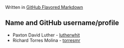 Written in [GitHub Flavored Markdown](https://docs.github.com/en/get-started/writing-on-github)

## **Name and GitHub username/profile**

* Paxton David Luther - [lutherwhit](https://github.com/lutherpWhit)
* Richard Torres Molina - [torresmr](https://github.com/torresmr)
